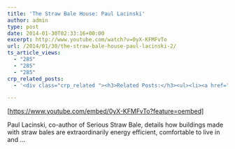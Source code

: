 ```yaml
---
title: 'The Straw Bale House: Paul Lacinski'
author: admin
type: post
date: 2014-01-30T02:33:16+00:00
excerpt: http://www.youtube.com/watch?v=0yX-KFMFvTo
url: /2014/01/30/the-straw-bale-house-paul-lacinski-2/
ts_article_views:
  - "285"
  - "285"
  - "285"
crp_related_posts:
  - '<div class="crp_related "><h3>Related Posts:</h3><ul><li><a href="https://scdhub.org/2017/12/25/wastewater-treatment-and-biosolids-management/"    ><img src="https://scdhub.org/wp-content/uploads/2017/12/wastewater-treatment-and-biosoli-150x150.jpg" alt="Wastewater treatment and Biosolids management" title="Wastewater treatment and Biosolids management" width="150" height="150" class="crp_thumb crp_featured" /><span class="crp_title">Wastewater treatment and Biosolids management</span></a></li><li><a href="https://scdhub.org/2017/07/28/8006/"    ><img src="https://scdhub.org/wp-content/uploads/2017/07/hqdefault-150x150.jpg" alt="Music" title="Music" width="150" height="150" class="crp_thumb crp_featured" /><span class="crp_title">Music</span></a></li><li><a href="https://scdhub.org/2017/04/25/be-a-mentor/"    ><img src="https://scdhub.org/wp-content/uploads/2017/04/mentor-150x150.jpg" alt="Be a Mentor" title="Be a Mentor" width="150" height="150" class="crp_thumb crp_featured" /><span class="crp_title">Be a Mentor</span></a></li><li><a href="https://scdhub.org/2017/08/11/kombucha-social-venture-health-beverage-company-community-success-prototype/"    ><img src="https://scdhub.org/wp-content/uploads/2017/08/kombucha-social-venture-health-beverage-company-community-success-prototype-150x150.jpg" alt="Kombucha Social Venture Health Beverage Company Community Success Prototype" title="Kombucha Social Venture Health Beverage Company Community Success Prototype" width="150" height="150" class="crp_thumb crp_featured" /><span class="crp_title">Kombucha Social Venture Health Beverage Company&hellip;</span></a></li><li><a href="https://scdhub.org/2017/12/11/halogen-to-led-lighting-upgrade/"    ><img src="https://scdhub.org/wp-content/uploads/2017/12/halogen-to-led-lighting-upgrade-1-150x150.jpg" alt="Halogen to LED Lighting Upgrade" title="Halogen to LED Lighting Upgrade" width="150" height="150" class="crp_thumb crp_featured" /><span class="crp_title">Halogen to LED Lighting Upgrade</span></a></li><li><a href="https://scdhub.org/2017/06/21/how-to-make-a-shave-horse-from-2-by-4s/"    ><img src="https://scdhub.org/wp-content/uploads/2017/06/how-to-make-a-shave-horse-from-2-by-4-8217-s-150x150.jpg" alt="How to make a shave horse from 2 by 4&#8217;s" title="How to make a shave horse from 2 by 4&#8217;s" width="150" height="150" class="crp_thumb crp_featured" /><span class="crp_title">How to make a shave horse from 2 by 4&#8217;s</span></a></li></ul><div class="crp_clear"></div></div>'

---
```

[https://www.youtube.com/embed/0yX-KFMFvTo?feature=oembed] 

Paul Lacinski, co-author of Serious Straw Bale, details how buildings made with straw bales are extraordinarily energy efficient, comfortable to live in and &#8230;